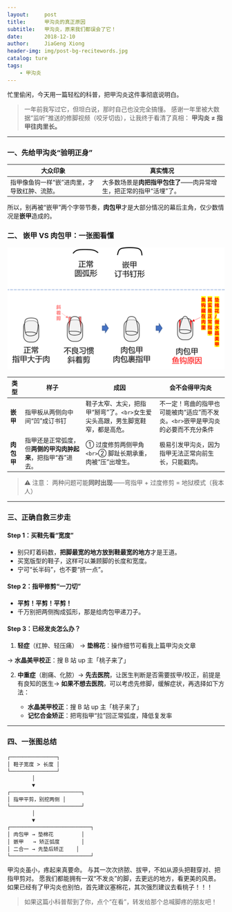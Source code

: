 ```yaml
---
layout:     post
title:      甲沟炎的真正原因
subtitle:   甲沟炎，原来我们都误会了它！
date:       2018-12-10
author:     JiaGeng Xiong
header-img: img/post-bg-recitewords.jpg
catalog: ture
tags:
    - 甲沟炎
---
```

忙里偷闲，今天用一篇轻松的科普，把甲沟炎这件事彻底说明白。

> 一年前我写过它，但坦白说，那时自己也没完全搞懂。
> 感谢一年里被大数据“监听”推送的修脚视频（咬牙切齿），让我终于看清了真相：
> **甲沟炎 ≠ 指甲往肉里长。**

---

### 一、先给甲沟炎“验明正身”

| 大众印象                                       | 真实情况                                                                     |
| ---------------------------------------------- | ---------------------------------------------------------------------------- |
| 指甲像鱼钩一样“嵌”进肉里，才导致红肿、流脓。 | 大多数场景是**肉把指甲包住了**——肉异常增生，把正常的指甲“活埋”了。 |

所以，别再被“嵌甲”两个字带节奏，**肉包甲**才是大部分情况的幕后主角，仅少数情况是**嵌甲**造成的。

### 二、 嵌甲 VS 肉包甲：一张图看懂

![图片4](img-post/图片4.png)


| 类型             | 样子                                                                 | 成因                                                                               | 会不会得甲沟炎                                                                       |
| ---------------- | -------------------------------------------------------------------- | ---------------------------------------------------------------------------------- | ------------------------------------------------------------------------------------ |
| **嵌甲**   | 指甲板从两侧向中间“凹”成订书钉                                     | 鞋子太窄、太尖，把指甲“掰弯”了。`<br>`女生爱尖头高跟，男生脚宽鞋窄，都是高危。 | 不一定！弯曲的指甲也可能被肉“适应”而不发炎。`<br>`嵌甲是甲沟炎的必要而不充分条件 |
| **肉包甲** | 指甲还是正常弧度，但**两侧的甲沟肉肿起来**，把指甲“吞”进去。 | ① 过度修剪两侧甲角 `<br>`② 脚趾长期承重，肉被“压”出增生。                    | 极易引发甲沟炎，因为指甲无法正常向前生长，只能戳肉。                                 |

> ⚠️ 注意：
> 两种问题可能**同时出现**——弯指甲 + 过度修剪 = 地狱模式（我本人）

---

### 三、正确自救三步走

#### Step 1：买鞋先看“宽度”

- 别只盯着码数，**把脚最宽的地方放到鞋最宽的地方**才是王道。
- 买宽版型的鞋子，这样可以兼顾脚的长度和宽度。
- 宁可“长半码”，也不要“挤一点”。

#### Step 2：指甲修剪“一刀切”

- **平剪！平剪！平剪！**
- 千万别把两侧掏成弧形，那是给肉包甲递刀子。

#### Step 3：已经发炎怎么办？

1. **轻症**（红肿、轻压痛）
   → **垫棉花**：操作细节可看我上篇甲沟炎文章

→ **水晶美甲校正**：搜 B 站 up 主「桃子来了」

2. **中重症**（剧痛、化脓）→ **先去医院**，让医生判断是否需要拔甲/校正，前提是有良知的医生→ **如果不想去医院**，可以考虑先修脚，缓解症状，再选择如下方法：

   - **水晶美甲校正**：搜 B 站 up 主「桃子来了」
   - **记忆合金矫正**：把弯指甲“拉”回正常弧度，降低复发率

---

### 四、一张图总结

```text
┌───────────────┐
│ 鞋子宽度 > 长度 │
└───────────────┘
        │
        ▼
┌───────────────────────┐
│ 指甲平剪，别挖两侧 │
└───────────────────────┘
        │
        ▼
┌──────────────────────────┐
│ 肉包甲 → 垫棉花         │
│ 嵌甲   → 矫正弧度       │
│ 二合一 → 先垫后矫正    │
└──────────────────────────┘
```

甲沟炎虽小，疼起来真要命。
与其一次次挤脓、拔甲，不如从源头把鞋穿对、把指甲剪对。
愿我们都能拥有一双“不发炎”的脚，去更远的地方，看更美的风景。
如果已经有了甲沟炎也别怕，首先建议塞棉花，其次强烈建议去看桃子！！！

> 如果这篇小科普帮到了你，点个“在看”，转发给那个总喊脚疼的朋友吧！

